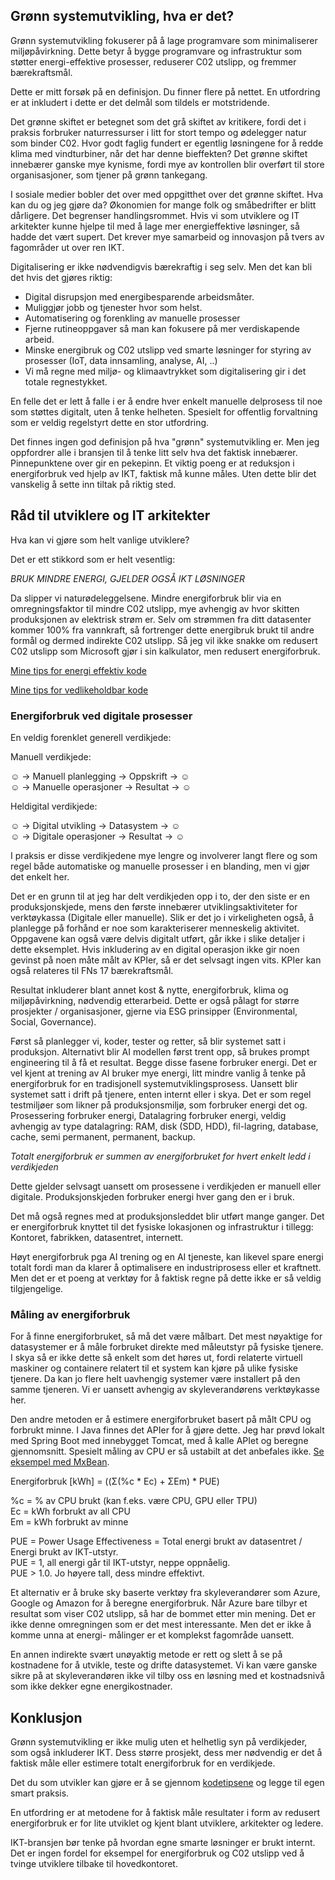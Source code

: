 ## Grønn systemutvikling, hva er det?

Grønn systemutvikling fokuserer på å lage programvare som minimaliserer miljøpåvirkning.
Dette betyr å bygge programvare og infrastruktur som støtter energi-effektive prosesser, reduserer C02 utslipp,
og fremmer bærekraftsmål.  

Dette er mitt forsøk på en definisjon. Du finner flere på nettet. En utfordring er at inkludert i dette er det 
delmål som tildels er motstridende.  

Det grønne skiftet er betegnet som det grå skiftet av kritikere,
fordi det i praksis forbruker naturressurser i litt for stort tempo og ødelegger natur som binder C02.
Hvor godt faglig fundert er egentlig løsningene for å redde klima med vindturbiner, når det har denne bieffekten?
Det grønne skiftet innebærer ganske mye kynisme, fordi mye av kontrollen blir overført til store organisasjoner, som
tjener på grønn tankegang.

I sosiale medier bobler det over med oppgitthet over det grønne skiftet.
Hva kan du og jeg gjøre da? Økonomien for mange folk og småbedrifter er blitt dårligere. Det begrenser handlingsrommet.
Hvis vi som utviklere og IT arkitekter kunne hjelpe til med å lage mer energieffektive løsninger, så hadde det vært supert.
Det krever mye samarbeid og innovasjon på tvers av fagområder ut over ren IKT.

Digitalisering er ikke nødvendigvis bærekraftig i seg selv. Men det kan bli det hvis det gjøres riktig:
- Digital disrupsjon med energibesparende arbeidsmåter.
- Muliggjør jobb og tjenester hvor som helst.
- Automatisering og forenkling av manuelle prosesser
- Fjerne rutineoppgaver så man kan fokusere på mer verdiskapende arbeid.
- Minske energibruk og C02 utslipp ved smarte løsninger for styring av prosesser (IoT, data innsamling, analyse, AI, ..)
- Vi må regne med miljø- og klimaavtrykket som digitalisering gir i det totale regnestykket.

En felle det er lett å falle i er å endre hver enkelt manuelle delprosess til noe som støttes digitalt,
uten å tenke helheten. Spesielt for offentlig forvaltning som er veldig regelstyrt dette en stor utfordring.

Det finnes ingen god definisjon på hva "grønn" systemutvikling er. Men jeg oppfordrer alle i bransjen
til å tenke litt selv hva det faktisk innebærer. Pinnepunktene over gir en pekepinn.
Et viktig poeng er at reduksjon i energiforbruk ved hjelp av IKT, faktisk må kunne måles. Uten dette blir det
vanskelig å sette inn tiltak på riktig sted.

## Råd til utviklere og IT arkitekter

Hva kan vi gjøre som helt vanlige utviklere?

Det er ett stikkord som er helt vesentlig:

*BRUK MINDRE ENERGI, GJELDER OGSÅ IKT LØSNINGER*

Da slipper vi naturødeleggelsene. Mindre energiforbruk blir via en omregningsfaktor til mindre C02 utslipp,
mye avhengig av hvor skitten produksjonen av elektrisk strøm er. Selv om strømmen fra ditt datasenter kommer
100% fra vannkraft, så fortrenger dette energibruk brukt til andre formål og dermed indirekte C02 utslipp.
Så jeg vil ikke snakke om redusert C02 utslipp som Microsoft gjør i sin kalkulator, men redusert energiforbruk.

[Mine tips for energi effektiv kode](greencode_nb.md)  

[Mine tips for vedlikeholdbar kode](maintainable_nb.md)  

### Energiforbruk ved digitale prosesser

En veldig forenklet generell verdikjede:

Manuell verdikjede:

☺ -> Manuell planlegging -> Oppskrift -> ☺   
☺ -> Manuelle operasjoner -> Resultat -> ☺

Heldigital verdikjede:

☺ -> Digital utvikling -> Datasystem -> ☺   
☺ -> Digitale operasjoner -> Resultat -> ☺

I praksis er disse verdikjedene mye lengre og involverer langt flere og som regel både automatiske og manuelle prosesser
i en blanding, men vi gjør det enkelt her.

Det er en grunn til at jeg har delt verdikjeden opp i to, der den siste er en produksjonskjede,
mens den første  innebærer utviklingsaktiviteter for verktøykassa (Digitale eller manuelle).
Slik er det jo i virkeligheten også, å planlegge på forhånd er noe som karakteriserer menneskelig aktivitet.
Oppgavene kan også være delvis digitalt utført, går ikke i slike detaljer i dette eksemplet.
Hvis inkludering av en digital operasjon ikke gir noen gevinst på noen måte målt av KPIer,
så er det selvsagt ingen vits. KPIer kan også relateres til FNs 17 bærekraftsmål.

Resultat inkluderer blant annet kost & nytte, energiforbruk, klima og miljøpåvirkning, nødvendig etterarbeid.
Dette er også pålagt for større prosjekter / organisasjoner, gjerne via ESG prinsipper (Environmental, Social, Governance).

Først så planlegger vi, koder, tester og retter, så blir systemet satt i produksjon.
Alternativt blir AI modellen først trent opp, så brukes prompt engineering til å få et resultat.
Begge disse fasene forbruker energi.
Det er vel kjent at trening av AI bruker mye energi, litt mindre vanlig å tenke på energiforbruk for en tradisjonell
systemutviklingsprosess. Uansett blir systemet satt i drift på tjenere, enten internt eller i skya. Det er
som regel testmiljøer som likner på produksjonsmiljø, som forbruker energi det og. Prosessering forbruker energi,
Datalagring forbruker energi, veldig avhengig av type datalagring: 
RAM, disk (SDD, HDD), fil-lagring, database, cache, semi permanent, permanent, backup.  

*Totalt energiforbruk er summen av energiforbruket for hvert enkelt ledd i verdikjeden*

Dette gjelder selvsagt uansett om prosessene i verdikjeden er manuell eller digitale. 
Produksjonskjeden forbruker energi hver gang den er i bruk.  

Det må også regnes med at produksjonsleddet blir utført mange ganger.
Det er energiforbruk knyttet til det fysiske lokasjonen og infrastruktur i tillegg:  Kontoret, fabrikken, datasentret, internett.  

Høyt energiforbruk pga AI trening og en AI tjeneste, kan likevel spare  energi totalt 
fordi man da klarer å optimalisere en industriprosess eller et kraftnett. 
Men det er et poeng at verktøy for å faktisk regne på dette ikke er så veldig tilgjengelige.

### Måling av energiforbruk

For å finne energiforbruket, så må det være målbart. Det mest nøyaktige for datasystemer er å måle forbruket direkte
med måleutstyr på fysiske tjenere. I skya så er ikke dette så enkelt som det høres ut, 
fordi relaterte virtuell maskiner og containere relatert til et system kan kjøre på ulike fysiske tjenere.
Da kan jo flere helt uavhengig systemer være installert på den samme tjeneren.
Vi er uansett avhengig av skyleverandørens verktøykasse her.

Den andre metoden er å estimere energiforbruket basert på målt CPU og forbrukt minne. I Java finnes det APIer for å
gjøre dette. Jeg har prøvd lokalt med Spring Boot med innebygget Tomcat, med å kalle APIet og beregne gjennomsnitt.
Spesielt måling av CPU er så ustabilt at det anbefales ikke. [Se eksempel med MxBean](greencode_nb.md#bruk-av-mxbean).

Energiforbruk [kWh] = ((Σ(%c * Ec) + ΣEm) * PUE)

%c = % av CPU brukt (kan f.eks. være CPU, GPU eller TPU)  
Ec = kWh forbrukt av all CPU  
Em =  kWh forbrukt av minne

PUE = Power Usage Effectiveness = Total energi brukt av datasentret / Energi brukt av IKT-utstyr.  
PUE = 1, all energi går til IKT-utstyr, neppe oppnåelig.  
PUE > 1.0. Jo høyere tall, dess mindre effektivt.

Et alternativ er å bruke sky baserte verktøy fra skyleverandører som  Azure, Google og Amazon for å beregne energiforbruk.
Når Azure bare tilbyr et resultat som viser C02 utslipp, så har de bommet etter min mening.
Det er ikke denne omregningen som er det mest interessante. Men det er ikke å komme  unna at energi-
målinger er et komplekst fagområde uansett.

En annen indirekte svært unøyaktig metode er rett og slett å se på kostnadene for å utvikle, teste og drifte datasystemet.
Vi kan være ganske sikre på at skyleverandøren ikke vil tilby oss en løsning med et kostnadsnivå som ikke dekker
egne energikostnader.

## Konklusjon

Grønn systemutvikling er ikke mulig uten et helhetlig syn på verdikjeder, som også inkluderer IKT.
Dess større prosjekt, dess mer nødvendig er det å faktisk måle eller estimere totalt energiforbruk for en verdikjede.  

Det du som utvikler kan gjøre er å se gjennom [kodetipsene](greencode_nb.md) og legge til egen smart praksis.

En utfordring er at metodene for å faktisk måle resultater i form av redusert energiforbruk er for lite
utviklet og kjent blant utviklere, arkitekter og ledere.  

IKT-bransjen bør tenke på hvordan egne smarte løsninger er brukt internt.
Det er ingen fordel for eksempel for energiforbruk og C02 utslipp ved å tvinge utviklere tilbake til hovedkontoret.


